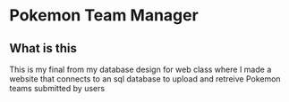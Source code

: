 # Pokemon Team Manager

## What is this
This is my final from my database design for web class where I made a website that connects to an sql database to upload and retreive Pokemon teams submitted by users

